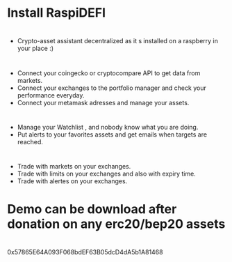 # Install RaspiDEFI
#
- Crypto-asset assistant decentralized as it s installed on a raspberry in your place :)
#
- Connect your coingecko or cryptocompare API to get data from markets.
- Connect your exchanges to the portfolio manager and check your performance everyday.
- Connect your metamask adresses and manage your assets.
# 
- Manage your Watchlist , and nobody know what you are doing.
- Put alerts to your favorites assets and get emails when targets are reached.
#
- Trade with markets on your exchanges.
- Trade with limits on your exchanges and also with expiry time. 
- Trade with alertes on your exchanges.
#
# Demo can be download after donation on any erc20/bep20 assets  
# 
0x57865E64A093F068bdEF63B05dcD4dA5b1A81468
